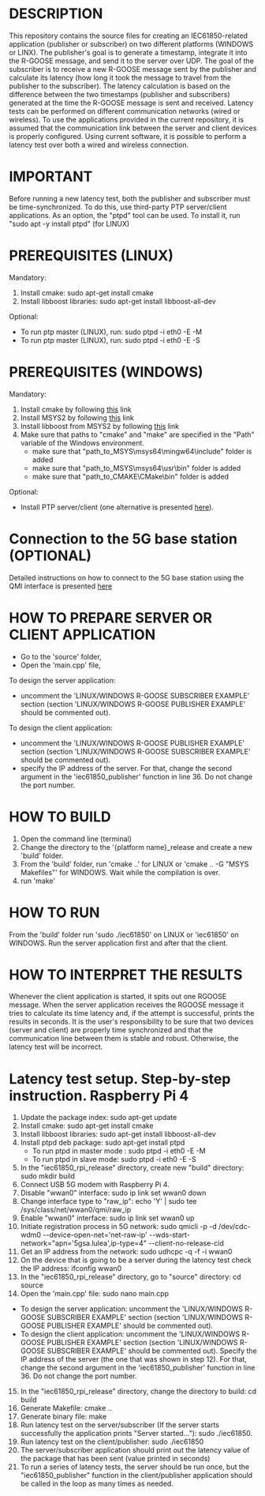 # DESCRIPTION
This repository contains the source files for creating an IEC61850-related application (publisher or subscriber) on two different platforms (WINDOWS or LINX). The publisher's goal is to generate a timestamp, integrate it into the R-GOOSE message, and send it to the server over UDP. The goal of the subscriber is to receive a new R-GOOSE message sent by the publisher and calculate its latency (how long it took the message to travel from the publisher to the subscriber). The latency calculation is based on the difference between the two timestamps (publisher and subscribers) generated at the time the R-GOOSE message is sent and received. Latency tests can be performed on different communication networks (wired or wireless). To use the applications provided in the current repository, it is assumed that the communication link between the server and client devices is properly configured. Using current software, it is possible to perform a latency test over both a wired and wireless connection.  

# IMPORTANT
Before running a new latency test, both the publisher and subscriber must be time-synchronized. To do this, use third-party PTP server/client applications. As an option, the "ptpd" tool can be used. To install it, run "sudo apt -y install ptpd" (for LINUX)

# PREREQUISITES (LINUX)
Mandatory:
1. Install cmake: sudo apt-get install cmake
2. Install libboost libraries: sudo apt-get install libboost-all-dev

Optional:
- To run ptp master (LINUX), run: sudo ptpd -i eth0 -E -M
- To run ptp master (LINUX), run: sudo ptpd -i eth0 -E -S

# PREREQUISITES (WINDOWS)
Mandatory:
1. Install cmake by following [this](https://cmake.org/download/) link
2. Install MSYS2 by following [this](https://www.msys2.org/) link
3. Install libboost from MSYS2 by following [this](https://packages.msys2.org/package/mingw-w64-x86_64-boost) link
4. Make sure that paths to "cmake" and "make" are specified in the "Path" variable of the Windows environment.
   - make sure that "path_to_MSYS\msys64\mingw64\include" folder is added
   - make sure that "path_to_MSYS\msys64\usr\bin" folder is added
   - make sure that "path_to_CMAKE\CMake\bin" folder is added

Optional:
- Install PTP server/client (one alternative is presented [here](https://timemachinescorp.com/wp-content/uploads/Windows10PTPClient.pdf)).

# Connection to the 5G base station (OPTIONAL)
Detailed instructions on how to connect to the 5G base station using the QMI interface is presented [here](https://docs.sixfab.com/page/setting-up-a-data-connection-over-qmi-interface-using-libqmi)

# HOW TO PREPARE SERVER OR CLIENT APPLICATION
- Go to the 'source' folder,
- Open the 'main.cpp' file,

To design the server application:
- uncomment the 'LINUX/WINDOWS R-GOOSE SUBSCRIBER EXAMPLE' section (section 'LINUX/WINDOWS R-GOOSE PUBLISHER EXAMPLE' should be commented out).

To design the client application:
- uncomment the 'LINUX/WINDOWS R-GOOSE PUBLISHER EXAMPLE' section (section 'LINUX/WINDOWS R-GOOSE SUBSCRIBER EXAMPLE' should be commented out).
- specify the IP address of the server. For that, change the second argument in the 'iec61850_publisher' function in line 36. Do not change the port number.

# HOW TO BUILD
1. Open the command line (terminal)
2. Change the directory to the '{platform name}_release and create a new 'build' folder.
3. From the 'build' folder, run 'cmake ..' for LINUX or 'cmake .. -G "MSYS Makefiles"' for WINDOWS. Wait while the compilation is over.
4. run 'make'

# HOW TO RUN
From the 'build' folder run 'sudo ./iec61850' on LINUX or 'iec61850' on WINDOWS. Run the server application first and after that the client.

# HOW TO INTERPRET THE RESULTS
Whenever the client application is started, it spits out one RGOOSE message. When the server application receives the RGOOSE message it tries to calculate its time latency and, if the attempt is successful, prints the results in seconds. It is the user's responsibility to be sure that two devices (server and client) are properly time synchronized and that the communication line between them is stable and robust. Otherwise, the latency test will be incorrect.

# Latency test setup. Step-by-step instruction. Raspberry Pi 4
1. Update the package index: sudo apt-get update
2. Install cmake: sudo apt-get install cmake
3. Install libboost libraries: sudo apt-get install libboost-all-dev
4. Install ptpd deb package: sudo apt-get install ptpd
   - To run ptpd in master mode : sudo ptpd -i eth0 -E -M
   - To run ptpd in slave mode: sudo ptpd -i eth0 -E -S
5. In the "iec61850_rpi_release" directory, create new "build" directory: sudo mkdir build
6. Connect USB 5G modem with Raspberry Pi 4.
7. Disable "wwan0" interface: sudo ip link set wwan0 down
8. Change interface type to "raw_ip": echo 'Y' | sudo tee /sys/class/net/wwan0/qmi/raw_ip
9. Enable "wwan0" interface: sudo ip link set wwan0 up
10. Initiate registration process in 5G network: sudo qmicli -p -d /dev/cdc-wdm0 --device-open-net='net-raw-ip' --wds-start-network="apn='5gsa.lulea',ip-type=4" --client-no-release-cid
11. Get an IP address from the network: sudo udhcpc -q -f -i wwan0
12. On the device that is going to be a server during the latency test check the IP address: ifconfig wwan0
13. In the "iec61850_rpi_release" directory, go to "source" directory: cd source
14. Open the 'main.cpp' file: sudo nano main.cpp
   - To design the server application: uncomment the 'LINUX/WINDOWS R-GOOSE SUBSCRIBER EXAMPLE' section (section 'LINUX/WINDOWS R-GOOSE PUBLISHER EXAMPLE' should be commented out).
   - To design the client application: uncomment the 'LINUX/WINDOWS R-GOOSE PUBLISHER EXAMPLE' section (section 'LINUX/WINDOWS R-GOOSE SUBSCRIBER EXAMPLE' should be commented out). Specify the IP address of the server (the one that was shown in step 12). For that, 
     change the second argument in the 'iec61850_publisher' function in line 36. Do not change the port number.
15. In the "iec61850_rpi_release" directory, change the directory to build: cd build
16. Generate Makefile: cmake ..
17. Generate binary file: make
18. Run latency test on the server/subscriber (If the server starts successfully the application prints "Server started..."): sudo ./iec61850. 
19. Run latency test on the client/publisher: sudo ./iec61850
20. The server/subscriber application should print out the latency value of the package that has been sent (value printed in seconds)
21. To run a series of latency tests, the server should be run once, but the "iec61850_publisher" function in the client/publisher application should be called in the loop as many times as needed.
